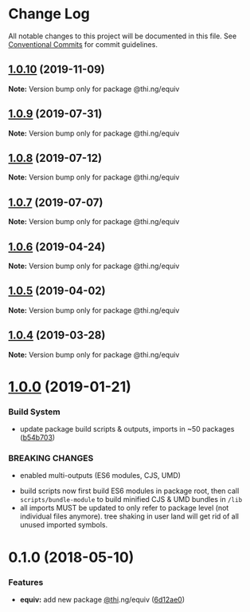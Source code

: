 # Change Log

All notable changes to this project will be documented in this file.
See [Conventional Commits](https://conventionalcommits.org) for commit guidelines.

## [1.0.10](https://github.com/thi-ng/umbrella/compare/@thi.ng/equiv@1.0.9...@thi.ng/equiv@1.0.10) (2019-11-09)

**Note:** Version bump only for package @thi.ng/equiv





## [1.0.9](https://github.com/thi-ng/umbrella/compare/@thi.ng/equiv@1.0.8...@thi.ng/equiv@1.0.9) (2019-07-31)

**Note:** Version bump only for package @thi.ng/equiv





## [1.0.8](https://github.com/thi-ng/umbrella/compare/@thi.ng/equiv@1.0.7...@thi.ng/equiv@1.0.8) (2019-07-12)

**Note:** Version bump only for package @thi.ng/equiv





## [1.0.7](https://github.com/thi-ng/umbrella/compare/@thi.ng/equiv@1.0.6...@thi.ng/equiv@1.0.7) (2019-07-07)

**Note:** Version bump only for package @thi.ng/equiv





## [1.0.6](https://github.com/thi-ng/umbrella/compare/@thi.ng/equiv@1.0.5...@thi.ng/equiv@1.0.6) (2019-04-24)

**Note:** Version bump only for package @thi.ng/equiv





## [1.0.5](https://github.com/thi-ng/umbrella/compare/@thi.ng/equiv@1.0.4...@thi.ng/equiv@1.0.5) (2019-04-02)

**Note:** Version bump only for package @thi.ng/equiv





## [1.0.4](https://github.com/thi-ng/umbrella/compare/@thi.ng/equiv@1.0.3...@thi.ng/equiv@1.0.4) (2019-03-28)

**Note:** Version bump only for package @thi.ng/equiv







# [1.0.0](https://github.com/thi-ng/umbrella/compare/@thi.ng/equiv@0.1.15...@thi.ng/equiv@1.0.0) (2019-01-21)


### Build System

* update package build scripts & outputs, imports in ~50 packages ([b54b703](https://github.com/thi-ng/umbrella/commit/b54b703))


### BREAKING CHANGES

* enabled multi-outputs (ES6 modules, CJS, UMD)

- build scripts now first build ES6 modules in package root, then call
  `scripts/bundle-module` to build minified CJS & UMD bundles in `/lib`
- all imports MUST be updated to only refer to package level
  (not individual files anymore). tree shaking in user land will get rid of
  all unused imported symbols.


<a name="0.1.0"></a>
# 0.1.0 (2018-05-10)


### Features

* **equiv:** add new package [@thi](https://github.com/thi).ng/equiv ([6d12ae0](https://github.com/thi-ng/umbrella/commit/6d12ae0))
